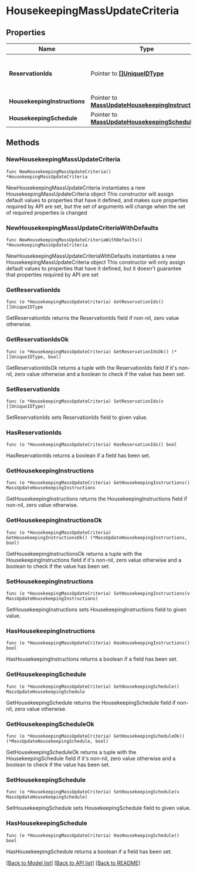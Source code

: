 # HousekeepingMassUpdateCriteria

## Properties

Name | Type | Description | Notes
------------ | ------------- | ------------- | -------------
**ReservationIds** | Pointer to [**[]UniqueIDType**](UniqueIDType.md) | Unique ID of reservations to be updated. | [optional] 
**HousekeepingInstructions** | Pointer to [**MassUpdateHousekeepingInstructions**](MassUpdateHousekeepingInstructions.md) |  | [optional] 
**HousekeepingSchedule** | Pointer to [**MassUpdateHousekeepingSchedule**](MassUpdateHousekeepingSchedule.md) |  | [optional] 

## Methods

### NewHousekeepingMassUpdateCriteria

`func NewHousekeepingMassUpdateCriteria() *HousekeepingMassUpdateCriteria`

NewHousekeepingMassUpdateCriteria instantiates a new HousekeepingMassUpdateCriteria object
This constructor will assign default values to properties that have it defined,
and makes sure properties required by API are set, but the set of arguments
will change when the set of required properties is changed

### NewHousekeepingMassUpdateCriteriaWithDefaults

`func NewHousekeepingMassUpdateCriteriaWithDefaults() *HousekeepingMassUpdateCriteria`

NewHousekeepingMassUpdateCriteriaWithDefaults instantiates a new HousekeepingMassUpdateCriteria object
This constructor will only assign default values to properties that have it defined,
but it doesn't guarantee that properties required by API are set

### GetReservationIds

`func (o *HousekeepingMassUpdateCriteria) GetReservationIds() []UniqueIDType`

GetReservationIds returns the ReservationIds field if non-nil, zero value otherwise.

### GetReservationIdsOk

`func (o *HousekeepingMassUpdateCriteria) GetReservationIdsOk() (*[]UniqueIDType, bool)`

GetReservationIdsOk returns a tuple with the ReservationIds field if it's non-nil, zero value otherwise
and a boolean to check if the value has been set.

### SetReservationIds

`func (o *HousekeepingMassUpdateCriteria) SetReservationIds(v []UniqueIDType)`

SetReservationIds sets ReservationIds field to given value.

### HasReservationIds

`func (o *HousekeepingMassUpdateCriteria) HasReservationIds() bool`

HasReservationIds returns a boolean if a field has been set.

### GetHousekeepingInstructions

`func (o *HousekeepingMassUpdateCriteria) GetHousekeepingInstructions() MassUpdateHousekeepingInstructions`

GetHousekeepingInstructions returns the HousekeepingInstructions field if non-nil, zero value otherwise.

### GetHousekeepingInstructionsOk

`func (o *HousekeepingMassUpdateCriteria) GetHousekeepingInstructionsOk() (*MassUpdateHousekeepingInstructions, bool)`

GetHousekeepingInstructionsOk returns a tuple with the HousekeepingInstructions field if it's non-nil, zero value otherwise
and a boolean to check if the value has been set.

### SetHousekeepingInstructions

`func (o *HousekeepingMassUpdateCriteria) SetHousekeepingInstructions(v MassUpdateHousekeepingInstructions)`

SetHousekeepingInstructions sets HousekeepingInstructions field to given value.

### HasHousekeepingInstructions

`func (o *HousekeepingMassUpdateCriteria) HasHousekeepingInstructions() bool`

HasHousekeepingInstructions returns a boolean if a field has been set.

### GetHousekeepingSchedule

`func (o *HousekeepingMassUpdateCriteria) GetHousekeepingSchedule() MassUpdateHousekeepingSchedule`

GetHousekeepingSchedule returns the HousekeepingSchedule field if non-nil, zero value otherwise.

### GetHousekeepingScheduleOk

`func (o *HousekeepingMassUpdateCriteria) GetHousekeepingScheduleOk() (*MassUpdateHousekeepingSchedule, bool)`

GetHousekeepingScheduleOk returns a tuple with the HousekeepingSchedule field if it's non-nil, zero value otherwise
and a boolean to check if the value has been set.

### SetHousekeepingSchedule

`func (o *HousekeepingMassUpdateCriteria) SetHousekeepingSchedule(v MassUpdateHousekeepingSchedule)`

SetHousekeepingSchedule sets HousekeepingSchedule field to given value.

### HasHousekeepingSchedule

`func (o *HousekeepingMassUpdateCriteria) HasHousekeepingSchedule() bool`

HasHousekeepingSchedule returns a boolean if a field has been set.


[[Back to Model list]](../README.md#documentation-for-models) [[Back to API list]](../README.md#documentation-for-api-endpoints) [[Back to README]](../README.md)


